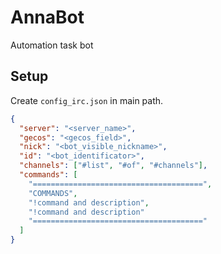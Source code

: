 # AnnaBot
Automation task bot

## Setup
Create `config_irc.json` in main path.
```json
{
  "server": "<server_name>",
  "gecos": "<gecos_field>",
  "nick": "<bot_visible_nickname>",
  "id": "<bot_identificator>",
  "channels": ["#list", "#of", "#channels"],
  "commands": [
    "======================================",
    "COMMANDS",
    "!command and description",
    "!command and description"
    "======================================"
  ]
}

```
